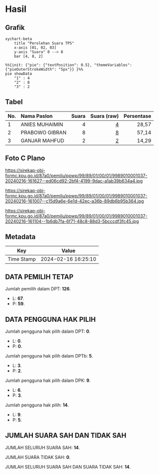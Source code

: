 # Hasil

## Grafik

```mermaid
xychart-beta
    title "Perolehan Suara TPS"
    x-axis [01, 02, 03]
    y-axis "Suara" 0 --> 8
    bar [4, 8, 2]
```

```mermaid
%%{init: {"pie": {"textPosition": 0.5}, "themeVariables": {"pieOuterStrokeWidth": "5px"}} }%%
pie showData
    "1" : 4
    "2" : 8
    "3" : 2
```

## Tabel

| No. | Nama Paslon    | Suara | Suara (raw) | Persentase |
|:--- |:-------------- | -----:| -----------:| ----------:|
| 1   | ANIES MUHAIMIN | 4     | [4][p-1]    | 28,57      |
| 2   | PRABOWO GIBRAN | 8     | [8][p-2]    | 57,14      |
| 3   | GANJAR MAHFUD  | 2     | [2][p-3]    | 14,29      |


[p-1]: https://github.com/gigit-pemilu/pemilu-2024-99-luar-negeri/blob/main/pilpres/hitung-suara/sub/99-luar-negeri/sub/89-penang-malaysia/sub/01-penang-malaysia/sub/0001-penang-malaysia/sub/037-ksk-022/sub/paslon-1.txt
[p-2]: https://github.com/gigit-pemilu/pemilu-2024-99-luar-negeri/blob/main/pilpres/hitung-suara/sub/99-luar-negeri/sub/89-penang-malaysia/sub/01-penang-malaysia/sub/0001-penang-malaysia/sub/037-ksk-022/sub/paslon-2.txt
[p-3]: https://github.com/gigit-pemilu/pemilu-2024-99-luar-negeri/blob/main/pilpres/hitung-suara/sub/99-luar-negeri/sub/89-penang-malaysia/sub/01-penang-malaysia/sub/0001-penang-malaysia/sub/037-ksk-022/sub/paslon-3.txt

## Foto C Plano

https://sirekap-obj-formc.kpu.go.id/87a0/pemilu/ppwp/99/89/01/00/01/9989010001037-20240216-161627--ed06cd92-2bf4-4199-9dac-a1ab39b634a4.jpg

https://sirekap-obj-formc.kpu.go.id/87a0/pemilu/ppwp/99/89/01/00/01/9989010001037-20240216-161007--c15d9a6e-6e1d-42ec-a36b-89db6b95b364.jpg

https://sirekap-obj-formc.kpu.go.id/87a0/pemilu/ppwp/99/89/01/00/01/9989010001037-20240216-161104--1b6db7fa-6f71-48c8-88d3-5bcccdf3fc45.jpg


## Metadata

| Key        | Value               |
| ---------- | ------------------- |
| Time Stamp | 2024-02-16 16:25:10 |


## DATA PEMILIH TETAP

Jumlah pemilih dalam DPT: **126**.
 * L: **67**.
 * P: **59**.

## DATA PENGGUNA HAK PILIH

Jumlah pengguna hak pilih dalam DPT: **0**.
 * L: **0**.
 * P: **0**.

Jumlah pengguna hak pilih dalam DPTb: **5**.
 * L: **3**.
 * P: **2**.

Jumlah pengguna hak pilih dalam DPK: **9**.
 * L: **6**.
 * P: **3**.

Jumlah pengguna hak pilih: **14**.
 * L: **9**.
 * P: **5**.

## JUMLAH SUARA SAH DAN TIDAK SAH

JUMLAH SELURUH SUARA SAH: **14**.

JUMLAH SUARA TIDAK SAH: **0**.

JUMLAH SELURUH SUARA SAH DAN SUARA TIDAK SAH: **14**.


